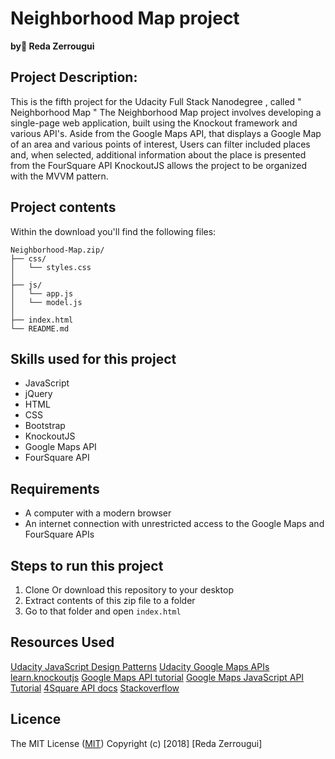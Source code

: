 # Neighborhood Map project
**by ٌReda Zerrougui**


 ## Project  Description:

This is the fifth project for the Udacity Full Stack Nanodegree , called " Neighborhood Map "
The Neighborhood Map project involves developing a single-page web application, built using the Knockout framework and various API's. Aside from the Google Maps API, that displays a Google Map of an area and various points of interest, Users can filter  included places and, when selected, additional information about the place is presented from the FourSquare API 
KnockoutJS allows the project to be organized with the MVVM pattern.

## Project contents

Within the download you'll find the following files:

```
Neighborhood-Map.zip/
├── css/
│   └── styles.css
│
├── js/
│   └── app.js
│   └── model.js
│
├── index.html
└── README.md
```
## Skills used for this project

-   JavaScript
-   jQuery
-   HTML
-   CSS
-   Bootstrap
-   KnockoutJS
-   Google Maps API
-   FourSquare API

## Requirements

-   A computer with a modern browser
-   An internet connection with unrestricted access to the Google Maps and FourSquare APIs
    
## Steps to run this project

1.  Clone Or download this repository to your desktop
2.  Extract contents of this zip file to a folder
3.   Go to that folder and open  `index.html`

## Resources Used
 [Udacity JavaScript Design Patterns](https://www.udacity.com/course/javascript-design-patterns--ud989)
 [Udacity  Google Maps APIs](https://www.udacity.com/course/google-maps-apis--ud864)
[learn.knockoutjs](http://learn.knockoutjs.com/)
[Google Maps API tutorial](https://developers.google.com/maps/documentation/javascript/tutorial)
[Google Maps JavaScript API Tutorial](https://www.youtube.com/watch?v=Zxf1mnP5zcw)
[4Square API docs](https://developer.foursquare.com/docs)
[Stackoverflow](https://stackoverflow.com/)

 ## Licence

The MIT License ([MIT](https://choosealicense.com/licenses/mit/#))
Copyright (c) [2018] [Reda Zerrougui]
